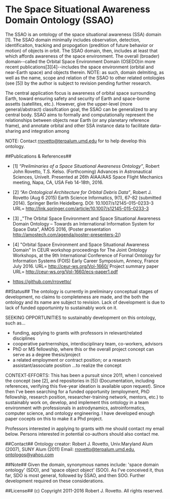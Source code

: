 # The Space Situational Awareness Domain Ontology (SSAO)
The SSAO is an ontology of the space situational awareness (SSA) domain [1]. The SSAO domain minimally includes observation, detection, identificaiton, tracking and propogation (predition of future behavior or motion) of objects in orbit. The SSAO domain, then, includes at least that which affords awareness of the space environment. The overall (broader) domain--called the Orbital Space Environment Domain (OSEDO)in more recent publications[3][4]--includes the space environment (orbital and near-Earth space) and objects therein. NOTE: as such, domain delmiting, as well as the name, scope and relation of the SSAO to other related ontologies (see [5]) by the author is subject to revision pending further research.  

The central application focus is awareness of orbital space surrounding Earth, toward ensuring safety and security of Earth and space-borne assetts (satellites, etc.). However, give the upper-level (more general/abstract) classifcation goal, the SSAO can be generalized to any central body. SSAO aims to formally and computationally represent the relationships between objects near Earth (or any planetary reference frame), and annotate orbital and other SSA instance data to facilitate data-sharing and integration among

NOTE: Contact rrovetto@terpalum.umd.edu for to help develop this ontology.

##Publications & References##
* [1] _“Preliminaries of a Space Situational Awareness Ontology”_, Robert John Rovetto, T.S. Kelso. (Forthcoming) Advances in Astronautical Sciences, Univelt. Presented at 26th AIAA/AAS Space Flight Mechanics meeting, Napa, CA, USA Feb 14-18th, 2016.

* [2] _“An Ontological Architecture for Orbital Debris Data”_, Robert J. Rovetto (Aug 6 2015) Earth Science Informatics, 9(1), 67-82 (submitted 2014). Springer Berlin Heidelberg. DOI: 10.1007/s12145-015-0233-3 
URL= http://link.springer.com/article/10.1007/s12145-015-0233-3

* [3] _"The Orbital Space Environment and Space Situational Awareness Domain Ontology – Towards an International Information System for Space Data", AMOS 2016, (Poster presentation http://amostech.com/agenda/poster-presenters-2/)

* [4] "Orbital Space Environment and Space Situational Awareness Domain" In CEUR workshop proceedings for The Joint Ontology Workshops, at the 9th International Conference of Formal Ontology for Information Systems (FOIS) Early Career Symposium, Annecy, France July 2016. URL= http://ceur-ws.org/Vol-1660/ Project summary paper URL= http://ceur-ws.org/Vol-1660/ecs-paper1.pdf 

* https://github.com/rrovetto/

##Status##
The ontology is currently in preliminary conceptual stages of development, no claims to completeness are made, and the both the ontology and its name are subject to revision.
Lack of development is due to lack of funded opportuninty to sustainably work on it.

SEEKING OPPORTUNITIES to sustainably development on this ontology, such as...
* funding, applying to grants with professors in relevant/related disciplines 
* cooperative partnernships, interdisciplinary team, co-workers, advisors
* PhD or MS fellowship, where this or the overall project concept can serve as a degree thesis/project 
* a related employment or contract position; or a research assistant/associate position
...to realize the concept

CONTEXT-EFFORTS: This has been a pursuit since 2011, when I conceived the concept (see [2], and repositories in [5]) (Documentation, including references, verifying this five-year ideation is available upon request).  Since then I've been searching for a funded opportunity (employment, PhD fellowship, research position, researcher-training network, mentors, etc.) to sustainably work on, develop, and implement this ontology in a team environment with professionals in astrodynamics, astroinformatics, computer science, and ontology engineering. I have developed enough paper cocepts on this to make it a Phd project.

Professors interested in applying to grants with me should contact my email below. Persons interested in potential co-authors should also contact me.

##Contact##
Ontology creator: Robert J. Rovetto, Univ.Maryland Alum (2007), SUNY Alum (2011)
Email: rrovetto@terpalum.umd.edu, ontologos@yahoo.com

##Note##
Given the domain, synonymous names include: 'space domain ontology' (SDO), and 'space object object' (SOO). As I've conceived it, thus far, SDO is most general, followed by SSAO, and then SOO. Further development required on these considerations.

##License##
(c) Copyright 2011-2016 Robert J. Rovetto. All rights reserved.
